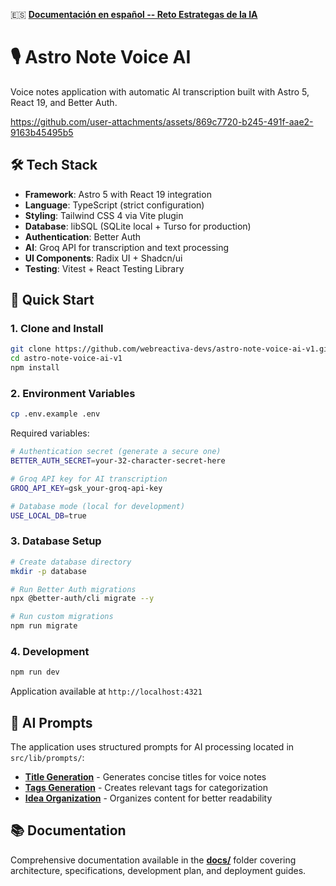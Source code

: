 🇪🇸 **[Documentación en español -- Reto Estrategas de la IA](README.es.md)** 

# 🎙️ Astro Note Voice AI

Voice notes application with automatic AI transcription built with Astro 5, React 19, and Better Auth.



https://github.com/user-attachments/assets/869c7720-b245-491f-aae2-9163b45495b5



## 🛠️ Tech Stack

- **Framework**: Astro 5 with React 19 integration
- **Language**: TypeScript (strict configuration)
- **Styling**: Tailwind CSS 4 via Vite plugin
- **Database**: libSQL (SQLite local + Turso for production)
- **Authentication**: Better Auth
- **AI**: Groq API for transcription and text processing
- **UI Components**: Radix UI + Shadcn/ui
- **Testing**: Vitest + React Testing Library

## 🚀 Quick Start

### 1. Clone and Install
```bash
git clone https://github.com/webreactiva-devs/astro-note-voice-ai-v1.git
cd astro-note-voice-ai-v1
npm install
```

### 2. Environment Variables
```bash
cp .env.example .env
```

Required variables:
```bash
# Authentication secret (generate a secure one)
BETTER_AUTH_SECRET=your-32-character-secret-here

# Groq API key for AI transcription
GROQ_API_KEY=gsk_your-groq-api-key

# Database mode (local for development)
USE_LOCAL_DB=true
```

### 3. Database Setup
```bash
# Create database directory
mkdir -p database

# Run Better Auth migrations
npx @better-auth/cli migrate --y

# Run custom migrations
npm run migrate
```

### 4. Development
```bash
npm run dev
```

Application available at `http://localhost:4321`

## 🤖 AI Prompts

The application uses structured prompts for AI processing located in `src/lib/prompts/`:
- **[Title Generation](src/lib/prompts/title-generation.md)** - Generates concise titles for voice notes
- **[Tags Generation](src/lib/prompts/tags-generation.md)** - Creates relevant tags for categorization  
- **[Idea Organization](src/lib/prompts/idea-organization.md)** - Organizes content for better readability

## 📚 Documentation

Comprehensive documentation available in the **[docs/](docs/)** folder covering architecture, specifications, development plan, and deployment guides.
